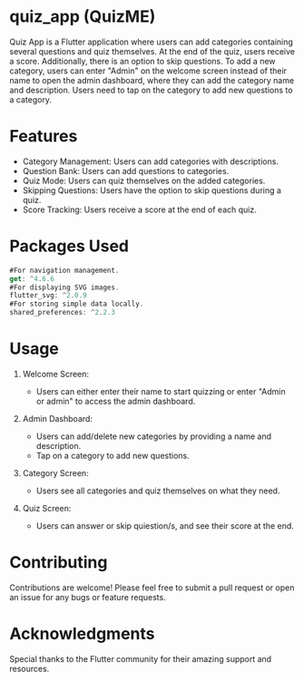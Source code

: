 # quiz_app (QuizME)
Quiz App is a Flutter application where users can add categories containing several questions and quiz themselves. At the end of the quiz, users receive a score. Additionally, there is an option to skip questions. To add a new category, users can enter "Admin" on the welcome screen instead of their name to open the admin dashboard, where they can add the category name and description. Users need to tap on the category to add new questions to a category.

# Features
- Category Management: Users can add categories with descriptions.
- Question Bank: Users can add questions to categories.
- Quiz Mode: Users can quiz themselves on the added categories.
- Skipping Questions: Users have the option to skip questions during a quiz.
- Score Tracking: Users receive a score at the end of each quiz.

# Packages Used
```dart
#For navigation management.
get: ^4.6.6
#For displaying SVG images.
flutter_svg: ^2.0.9
#For storing simple data locally.
shared_preferences: ^2.2.3 
```

# Usage
1. Welcome Screen:
   - Users can either enter their name to start quizzing or enter "Admin or admin" to access the admin dashboard.

2. Admin Dashboard:
   - Users can add/delete new categories by providing a name and description.
   - Tap on a category to add new questions.

4. Category Screen:
   - Users see all categories and quiz themselves on what they need.

5. Quiz Screen:
   - Users can answer or skip quiestion/s, and see their score at the end.

# Contributing
Contributions are welcome! Please feel free to submit a pull request or open an issue for any bugs or feature requests.

# Acknowledgments
Special thanks to the Flutter community for their amazing support and resources.
